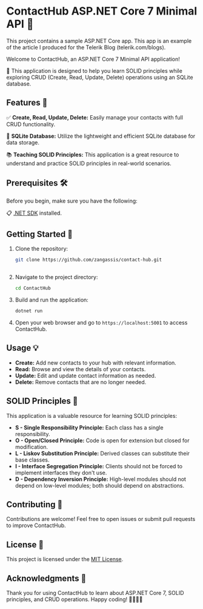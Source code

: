 # ContactHub ASP.NET Core 7 Minimal API 📇

This project contains a sample ASP.NET Core app. This app is an example of the article I produced for the Telerik Blog (telerik.com/blogs).

Welcome to ContactHub, an ASP.NET Core 7 Minimal API application! 

🚀 This application is designed to help you learn SOLID principles while exploring CRUD (Create, Read, Update, Delete) operations using an SQLite database.

## Features 🌟

✅ **Create, Read, Update, Delete:** Easily manage your contacts with full CRUD functionality.

📁 **SQLite Database:** Utilize the lightweight and efficient SQLite database for data storage.

📚 **Teaching SOLID Principles:** This application is a great resource to understand and practice SOLID principles in real-world scenarios.

## Prerequisites 🛠️

Before you begin, make sure you have the following:

📋 [.NET SDK](https://dotnet.microsoft.com/download/dotnet) installed.

## Getting Started 🚗

1. Clone the repository:

   ```bash
   git clone https://github.com/zangassis/contact-hub.git
  
   ```

2. Navigate to the project directory:

   ```bash
   cd ContactHub
   ```

3. Build and run the application:

   ```bash
   dotnet run
   ```

4. Open your web browser and go to `https://localhost:5001` to access ContactHub.

## Usage 💡

- **Create:** Add new contacts to your hub with relevant information.
- **Read:** Browse and view the details of your contacts.
- **Update:** Edit and update contact information as needed.
- **Delete:** Remove contacts that are no longer needed.

## SOLID Principles 🧱

This application is a valuable resource for learning SOLID principles:

- **S - Single Responsibility Principle:** Each class has a single responsibility.
- **O - Open/Closed Principle:** Code is open for extension but closed for modification.
- **L - Liskov Substitution Principle:** Derived classes can substitute their base classes.
- **I - Interface Segregation Principle:** Clients should not be forced to implement interfaces they don't use.
- **D - Dependency Inversion Principle:** High-level modules should not depend on low-level modules; both should depend on abstractions.

## Contributing 🤝

Contributions are welcome! Feel free to open issues or submit pull requests to improve ContactHub.

## License 📝

This project is licensed under the [MIT License](LICENSE).

## Acknowledgments 🙏

Thank you for using ContactHub to learn about ASP.NET Core 7, SOLID principles, and CRUD operations. Happy coding! 👩‍💻👨‍💻

